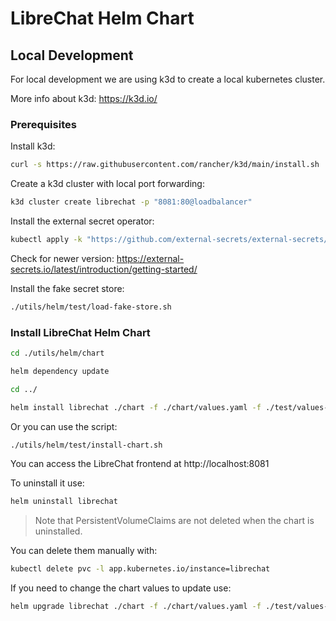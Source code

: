 # LibreChat Helm Chart

## Local Development

For local development we are using k3d to create a local kubernetes cluster.

More info about k3d: https://k3d.io/

### Prerequisites

Install k3d:

```bash
curl -s https://raw.githubusercontent.com/rancher/k3d/main/install.sh | bash
```

Create a k3d cluster with local port forwarding:

```bash
k3d cluster create librechat -p "8081:80@loadbalancer"
```

Install the external secret operator:

```bash
kubectl apply -k "https://github.com/external-secrets/external-secrets//config/crds/bases?ref=v0.9.11"
```

Check for newer version: https://external-secrets.io/latest/introduction/getting-started/

Install the fake secret store:

```bash
./utils/helm/test/load-fake-store.sh
```

### Install LibreChat Helm Chart

```bash
cd ./utils/helm/chart

helm dependency update

cd ../

helm install librechat ./chart -f ./chart/values.yaml -f ./test/values-test.yaml
```

Or you can use the script:

```bash
./utils/helm/test/install-chart.sh
```

You can access the LibreChat frontend at http://localhost:8081

To uninstall it use:

```bash
helm uninstall librechat
```

> Note that PersistentVolumeClaims are not deleted when the chart is uninstalled.

You can delete them manually with:

```bash
kubectl delete pvc -l app.kubernetes.io/instance=librechat
```

If you need to change the chart values to update use:

```bash
helm upgrade librechat ./chart -f ./chart/values.yaml -f ./test/values-test.yaml
```
